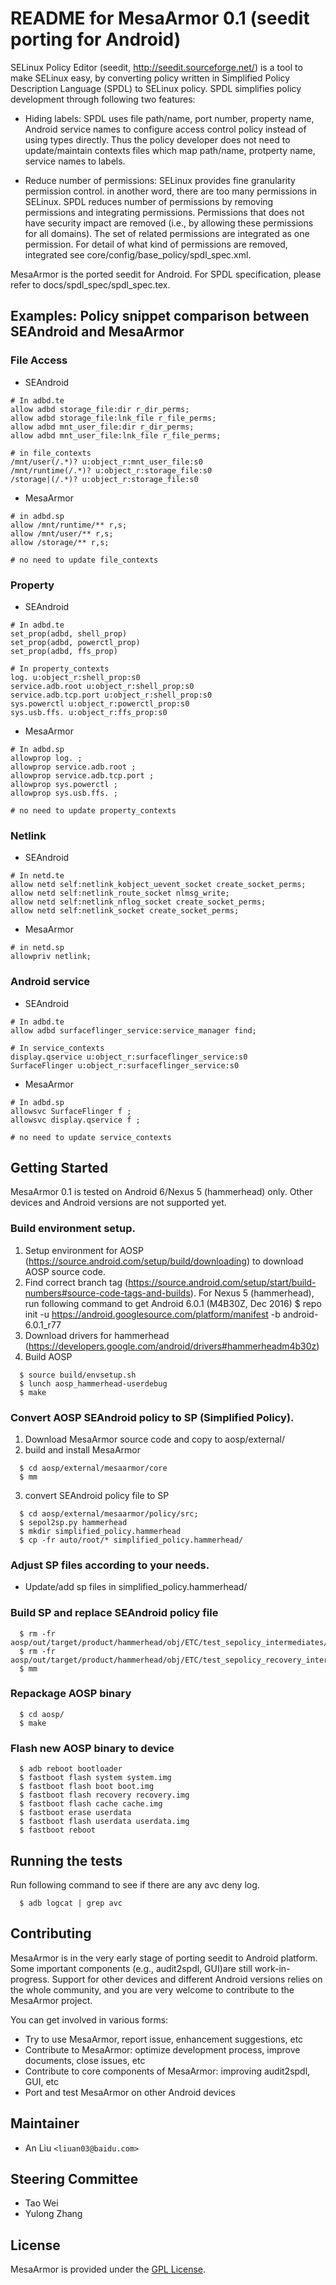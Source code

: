 # README for MesaArmor 0.1 (seedit porting for Android)

SELinux Policy Editor (seedit, http://seedit.sourceforge.net/) is a tool to make
SELinux easy, by converting policy written in Simplified Policy Description
Language (SPDL) to SELinux policy. SPDL simplifies policy development through
following two features:

* Hiding labels:
  SPDL uses file path/name, port number, property name, Android service names to
  configure access control policy instead of using types directly. Thus the
  policy developer does not need to update/maintain contexts files which map
  path/name, protperty name, service names to labels.

* Reduce number of permissions:
  SELinux provides fine granularity permission control. in another word, there
  are too many permissions in SELinux. SPDL reduces number of permissions by
  removing permissions and integrating permissions. Permissions that does not
  have security impact are removed (i.e., by allowing these permissions for all
  domains). The set of related permissions are integrated as one permission. For
  detail of what kind of permissions are removed, integrated see
  core/config/base_policy/spdl_spec.xml.

MesaArmor is the ported seedit for Android. For SPDL specification, please refer
to docs/spdl_spec/spdl_spec.tex.

## Examples: Policy snippet comparison between SEAndroid and MesaArmor
### File Access
* SEAndroid
```
# In adbd.te
allow adbd storage_file:dir r_dir_perms;
allow adbd storage_file:lnk_file r_file_perms;
allow adbd mnt_user_file:dir r_dir_perms;
allow adbd mnt_user_file:lnk_file r_file_perms;

# in file_contexts
/mnt/user(/.*)? u:object_r:mnt_user_file:s0
/mnt/runtime(/.*)? u:object_r:storage_file:s0
/storage|(/.*)? u:object_r:storage_file:s0
```
* MesaArmor
```
# in adbd.sp
allow /mnt/runtime/** r,s;
allow /mnt/user/** r,s;
allow /storage/** r,s;

# no need to update file_contexts
```

### Property
* SEAndroid
```
# In adbd.te
set_prop(adbd, shell_prop)
set_prop(adbd, powerctl_prop)
set_prop(adbd, ffs_prop)

# In property_contexts
log. u:object_r:shell_prop:s0
service.adb.root u:object_r:shell_prop:s0
service.adb.tcp.port u:object_r:shell_prop:s0
sys.powerctl u:object_r:powerctl_prop:s0
sys.usb.ffs. u:object_r:ffs_prop:s0
```
* MesaArmor
```
# In adbd.sp
allowprop log. ;
allowprop service.adb.root ;
allowprop service.adb.tcp.port ;
allowprop sys.powerctl ;
allowprop sys.usb.ffs. ;

# no need to update property_contexts

```

### Netlink
* SEAndroid
```
# In netd.te
allow netd self:netlink_kobject_uevent_socket create_socket_perms;
allow netd self:netlink_route_socket nlmsg_write;
allow netd self:netlink_nflog_socket create_socket_perms;
allow netd self:netlink_socket create_socket_perms;
```
* MesaArmor
```
# in netd.sp
allowpriv netlink;
```
### Android service
* SEAndroid
```
# In adbd.te
allow adbd surfaceflinger_service:service_manager find;

# In service_contexts
display.qservice u:object_r:surfaceflinger_service:s0
SurfaceFlinger u:object_r:surfaceflinger_service:s0
```
* MesaArmor
```
# In adbd.sp
allowsvc SurfaceFlinger f ;
allowsvc display.qservice f ;

# no need to update service_contexts
```

## Getting Started
MesaArmor 0.1 is tested on Android 6/Nexus 5 (hammerhead) only. Other devices
and Android versions are not supported yet.

### Build environment setup.
  1. Setup environment for AOSP
    (https://source.android.com/setup/build/downloading) to download AOSP source
    code.
  2. Find correct branch tag
    (https://source.android.com/setup/start/build-numbers#source-code-tags-and-builds).
    For Nexus 5 (hammerhead), run following command to get Android 6.0.1
    (M4B30Z, Dec 2016) $ repo init -u
    https://android.googlesource.com/platform/manifest -b android-6.0.1_r77
  3. Download drivers for hammerhead
    (https://developers.google.com/android/drivers#hammerheadm4b30z)
  4. Build AOSP
  ```
    $ source build/envsetup.sh
    $ lunch aosp_hammerhead-userdebug
    $ make
  ```
### Convert AOSP SEAndroid policy to SP (Simplified Policy).
  1. Download MesaArmor source code and copy to aosp/external/
  2. build and install MesaArmor
  ```
    $ cd aosp/external/mesaarmor/core
    $ mm
  ```
  3. convert SEAndroid policy file to SP
  ```
    $ cd aosp/external/mesaarmor/policy/src;
    $ sepol2sp.py hammerhead
    $ mkdir simplified_policy.hammerhead
    $ cp -fr auto/root/* simplified_policy.hammerhead/
  ```

### Adjust SP files according to your needs.
  * Update/add sp files in simplified_policy.hammerhead/

### Build SP and replace SEAndroid policy file
```
  $ rm -fr aosp/out/target/product/hammerhead/obj/ETC/test_sepolicy_intermediates/*;
  $ rm -fr aosp/out/target/product/hammerhead/obj/ETC/test_sepolicy_recovery_intermediates/*;
  $ mm
```

### Repackage AOSP binary
```
  $ cd aosp/
  $ make
```

### Flash new AOSP binary to device
```
  $ adb reboot bootloader
  $ fastboot flash system system.img
  $ fastboot flash boot boot.img
  $ fastboot flash recovery recovery.img
  $ fastboot flash cache cache.img
  $ fastboot erase userdata
  $ fastboot flash userdata userdata.img
  $ fastboot reboot
```

## Running the tests
Run following command to see if there are any avc deny log.
```
  $ adb logcat | grep avc
```

## Contributing
MesaArmor is in the very early stage of porting seedit to Android platform. Some
important components (e.g., audit2spdl, GUI)are still work-in-progress. Support
for other devices and different Android versions relies on the whole community,
and you are very welcome to contribute to the MesaArmor project.

You can get involved in various forms:

* Try to use MesaArmor, report issue, enhancement suggestions, etc
* Contribute to MesaArmor: optimize development process, improve documents,
  close issues, etc
* Contribute to core components of MesaArmor: improving audit2spdl, GUI, etc
* Port and test MesaArmor on other Android devices

## Maintainer

  - An Liu `<liuan03@baidu.com>`

## Steering Committee

  - Tao Wei
  - Yulong Zhang

## License

MesaArmor is provided under the [GPL License](COPYING).

